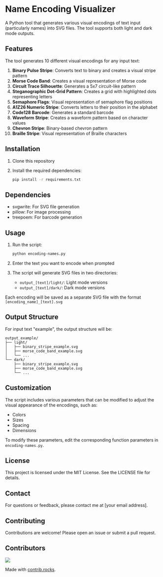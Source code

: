 # Name Encoding Visualizer

A Python tool that generates various visual encodings of text input (particularly names) into SVG files. The tool supports both light and dark mode outputs.

## Features

The tool generates 10 different visual encodings for any input text:

1. **Binary Pulse Stripe**: Converts text to binary and creates a visual stripe pattern
2. **Morse Code Band**: Creates a visual representation of Morse code
3. **Circuit Trace Silhouette**: Generates a 5x7 circuit-like pattern
4. **Steganographic Dot-Grid Pattern**: Creates a grid with highlighted dots representing letters
5. **Semaphore Flags**: Visual representation of semaphore flag positions
6. **A1Z26 Numeric Stripe**: Converts letters to their position in the alphabet
7. **Code128 Barcode**: Generates a standard barcode
8. **Waveform Stripe**: Creates a waveform pattern based on character values
9. **Chevron Stripe**: Binary-based chevron pattern
10. **Braille Stripe**: Visual representation of Braille characters

## Installation

1. Clone this repository
2. Install the required dependencies:

   ```bash
   pip install -r requirements.txt
   ```

## Dependencies

- svgwrite: For SVG file generation
- pillow: For image processing
- treepoem: For barcode generation

## Usage

1. Run the script:

   ```bash
   python encoding-names.py
   ```

2. Enter the text you want to encode when prompted
3. The script will generate SVG files in two directories:
   - `output_[text]/light/`: Light mode versions
   - `output_[text]/dark/`: Dark mode versions

Each encoding will be saved as a separate SVG file with the format `[encoding_name]_[text].svg`

## Output Structure

For input text "example", the output structure will be:

```
output_example/
├── light/
│   ├── binary_stripe_example.svg
│   ├── morse_code_band_example.svg
│   └── ...
└── dark/
    ├── binary_stripe_example.svg
    ├── morse_code_band_example.svg
    └── ...
```

## Customization

The script includes various parameters that can be modified to adjust the visual appearance of the encodings, such as:

- Colors
- Sizes
- Spacing
- Dimensions

To modify these parameters, edit the corresponding function parameters in `encoding-names.py`.

## License

This project is licensed under the MIT License. See the LICENSE file for details.

## Contact

For questions or feedback, please contact me at [your email address].

## Contributing

Contributions are welcome! Please open an issue or submit a pull request.

## Contributors

<a href="https://github.com/your-repo/graphs/contributors">
  <img src="https://contrib.rocks/image?repo=your-repo" />
</a>

Made with [contrib.rocks](https://contrib.rocks).

